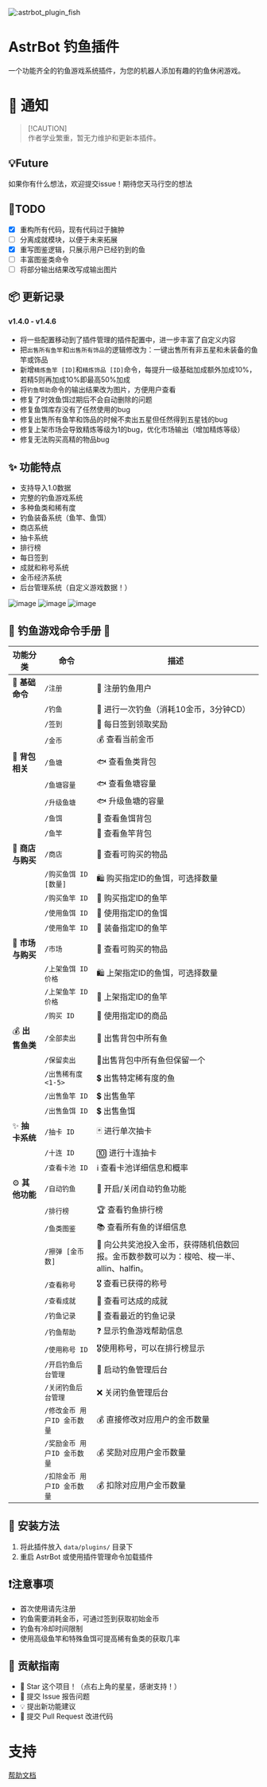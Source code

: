 ![:astrbot_plugin_fish](https://count.getloli.com/@:astrbot_plugin_fish?theme=capoo-1)

# AstrBot 钓鱼插件

一个功能齐全的钓鱼游戏系统插件，为您的机器人添加有趣的钓鱼休闲游戏。

# 🐔 通知
> [!CAUTION]\
> 作者学业繁重，暂无力维护和更新本插件。



## 💡Future

如果你有什么想法，欢迎提交issue！期待您天马行空的想法

## 🤝TODO

- [x] 重构所有代码，现有代码过于臃肿
- [ ] 分离成就模块，以便于未来拓展
- [x] 重写图鉴逻辑，只展示用户已经钓到的鱼
- [ ] 丰富图鉴类命令
- [ ] 将部分输出结果改写成输出图片

## 📦 更新记录

#### v1.4.0 - v1.4.6

- 将一些配置移动到了插件管理的插件配置中，进一步丰富了自定义内容
- 把`出售所有鱼竿`和`出售所有饰品`的逻辑修改为：一键出售所有非五星和未装备的鱼竿或饰品
- 新增`精炼鱼竿 [ID]`和`精炼饰品 [ID]`命令，每提升一级基础加成额外加成10%，若精5则再加成10%即最高50%加成
- 将`钓鱼帮助`命令的输出结果改为图片，方便用户查看
- 修复了时效鱼饵过期后不会自动删除的问题
- 修复鱼饵库存没有了任然使用的bug
- 修复出售所有鱼竿和饰品的时候不卖出五星但任然得到五星钱的bug
- 修复上架市场会导致精炼等级为1的bug，优化市场输出（增加精炼等级）
- 修复无法购买高精的物品bug

## ✨ 功能特点

- 支持导入1.0数据
- 完整的钓鱼游戏系统
- 多种鱼类和稀有度
- 钓鱼装备系统（鱼竿、鱼饵）
- 商店系统
- 抽卡系统
- 排行榜
- 每日签到
- 成就和称号系统
- 金币经济系统
- 后台管理系统（自定义游戏数据！）

![image](https://github.com/user-attachments/assets/4dd1a179-967f-4cb9-82a5-ca3754b80bb0)
![image](https://github.com/user-attachments/assets/c80550e6-86a2-4373-b593-a7e2a8d0ab6b)
![image](https://github.com/user-attachments/assets/b7fd24bc-c0fe-4cee-9431-41b38af665e6)

## 🎣 钓鱼游戏命令手册 🎣

| 功能分类         | 命令                | 描述                                                  |
|--------------|-------------------|-----------------------------------------------------|
| 🌟 **基础命令**  | `/注册`             | 📝 注册钓鱼用户                                           |
|              | `/钓鱼`             | 🎣 进行一次钓鱼（消耗10金币，3分钟CD）                             |
|              | `/签到`             | 📅 每日签到领取奖励                                         |
|              | `/金币`             | 💰 查看当前金币                                           |
| 🎒 **背包相关**  | `/鱼塘`             | 🐟 查看鱼类背包                                           |
|              | `/鱼塘容量`           | 🐟 查看鱼塘容量                                           |
|              | `/升级鱼塘`           | 🐟 升级鱼塘的容量                                          |
|              | `/鱼饵`             | 🐛 查看鱼饵背包                                           |
|              | `/鱼竿`             | 🥢 查看鱼竿背包                                           |
| 🛒 **商店与购买** | `/商店`             | 🏪 查看可购买的物品                                         |
|              | `/购买鱼饵 ID [数量]`   | 🛍️ 购买指定ID的鱼饵，可选择数量                                 |
|              | `/购买鱼竿 ID`        | 🛒 购买指定ID的鱼竿                                        |
|              | `/使用鱼饵 ID`        | 🎣 使用指定ID的鱼饵                                        |
|              | `/使用鱼竿 ID`        | 🎣 装备指定ID的鱼竿                                        |
| 🛒 **市场与购买** | `/市场`             | 🏪 查看可购买的物品                                         |
|              | `/上架鱼饵 ID 价格`     | 🛍️ 上架指定ID的鱼饵，可选择数量                                 |
|              | `/上架鱼竿 ID 价格`     | 🛒 上架指定ID的鱼竿                                        |
|              | `/购买 ID`          | 🎣 使用指定ID的商品                                        |
| 💰 **出售鱼类**  | `/全部卖出`           | 💸 出售背包中所有鱼                                         |
|              | `/保留卖出`           | 💸出售背包中所有鱼但保留一个                                     |
|              | `/出售稀有度 <1-5>`    | 💲 出售特定稀有度的鱼                                        |
|              | `/出售鱼竿 ID`        | 💲 出售鱼竿                                             |
|              | `/出售鱼饵 ID`        | 💲 出售鱼饵                                             |
| ✨ **抽卡系统**   | `/抽卡 ID`          | 🃏 进行单次抽卡                                           |
|              | `/十连 ID`          | 🔟 进行十连抽卡                                           |
|              | `/查看卡池 ID`        | ℹ️ 查看卡池详细信息和概率                                      |
| ⚙️ **其他功能**  | `/自动钓鱼`           | 🤖 开启/关闭自动钓鱼功能                                      |
|              | `/排行榜`            | 🏆 查看钓鱼排行榜                                          |
|              | `/鱼类图鉴`           | 📚 查看所有鱼的详细信息                                       |
|              | `/擦弹 [金币数]`       | 🎯 向公共奖池投入金币，获得随机倍数回报。金币数参数可以为：梭哈、梭一半、allin、halfin。 |
|              | `/查看称号`           | 🎖️ 查看已获得的称号                                        |
|              | `/查看成就`           | 🎉 查看可达成的成就                                         |
|              | `/钓鱼记录`           | 📜 查看最近的钓鱼记录                                        |
|              | `/钓鱼帮助`           | ❓ 显示钓鱼游戏帮助信息                                        |
|              | `/使用称号 ID`        | 🎖️使用称号，可以在排行榜显示                                    |
|              | `/开启钓鱼后台管理`       | 🔄 启动钓鱼管理后台                                         |  
|              | `/关闭钓鱼后台管理`       | ❌ 关闭钓鱼管理后台                                          |  
|              | `/修改金币 用户ID 金币数量` | 💰 直接修改对应用户的金币数量                                    |  
|              | `/奖励金币 用户ID 金币数量` | 💰 奖励对应用户金币数量                                       |
|              | `/扣除金币 用户ID 金币数量` | 💰 扣除对应用户金币数量                                       |

## 🔧 安装方法

1. 将此插件放入 `data/plugins/` 目录下
2. 重启 AstrBot 或使用插件管理命令加载插件

## ❗注意事项

- 首次使用请先注册
- 钓鱼需要消耗金币，可通过签到获取初始金币
- 钓鱼有冷却时间限制
- 使用高级鱼竿和特殊鱼饵可提高稀有鱼类的获取几率

## 👥 贡献指南

- 🌟 Star 这个项目！（点右上角的星星，感谢支持！）
- 🐛 提交 Issue 报告问题
- 💡 提出新功能建议
- 🔧 提交 Pull Request 改进代码

# 支持

[帮助文档](https://astrbot.app)
